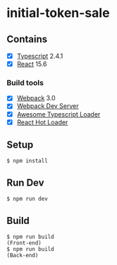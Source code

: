 # initial-token-sale

## Contains

- [x] [Typescript](https://www.typescriptlang.org/) 2.4.1
- [x] [React](https://facebook.github.io/react/) 15.6

### Build tools

- [x] [Webpack](https://webpack.github.io) 3.0
- [x] [Webpack Dev Server](https://github.com/webpack/webpack-dev-server)
- [x] [Awesome Typescript Loader](https://github.com/s-panferov/awesome-typescript-loader)
- [x] [React Hot Loader](https://github.com/gaearon/react-hot-loader)

## Setup

```
$ npm install
```

## Run Dev

```
$ npm run dev
```

## Build

```
$ npm run build
(Front-end)
$ npm run build
(Back-end)
```
